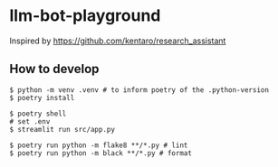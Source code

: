 # llm-bot-playground

Inspired by https://github.com/kentaro/research_assistant


## How to develop
```shell
$ python -m venv .venv # to inform poetry of the .python-version
$ poetry install

$ poetry shell
# set .env
$ streamlit run src/app.py

$ poetry run python -m flake8 **/*.py # lint
$ poetry run python -m black **/*.py # format
```
